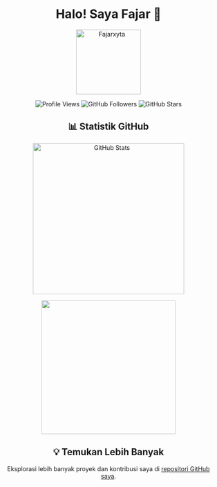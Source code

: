 <h1 align="center">Halo! Saya Fajar 👋</h1>

<p align="center">
  <img src="https://github.com/Fajarrrrky.png" alt="Fajarxyta" width="150" height="150">
</p>

<p align="center">
  <img src="https://komarev.com/ghpvc/?username=Fajarrrrky &color=blue" alt="Profile Views">
  <img src="https://img.shields.io/github/followers/Fajarrrrky?label=Followers&style=social" alt="GitHub Followers">
  <img src="https://img.shields.io/github/stars/Fajarrrrky?label=Stars&style=social" alt="GitHub Stars">
</p>

<h2 align="center">📊 Statistik GitHub</h2>

<p align="center">
  <img width=350 src="https://github-readme-stats.vercel.app/api?username=Fajarrrrky &show_icons=true" alt="GitHub Stats">
</p>

<p align="center">
  <img width=310 src="https://github-readme-stats.vercel.app/api/top-langs/?username=Fajarrrrky &layout=compact">
</p>

<h2 align="center">💡 Temukan Lebih Banyak</h2>
<p align="center">
  Eksplorasi lebih banyak proyek dan kontribusi saya di <a href="https://github.com/Fajarrrrky?tab=repositories">repositori GitHub saya</a>.
</p>
